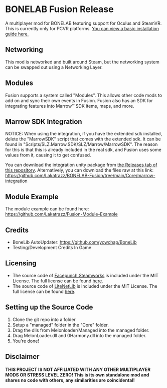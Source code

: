 # BONELAB Fusion Release
A multiplayer mod for BONELAB featuring support for Oculus and SteamVR.
This is currently only for PCVR platforms. [You can view a basic installation guide here.](INSTALLATION.md)
## Networking
This mod is networked and built around Steam, but the networking system can be swapped out using a Networking Layer.

## Modules
Fusion supports a system called "Modules". This allows other code mods to add on and sync their own events in Fusion.
Fusion also has an SDK for integrating features into Marrow™ SDK items, maps, and more.

## Marrow SDK Integration
NOTICE:
When using the integration, if you have the extended sdk installed, delete the "MarrowSDK" script that comes with the extended sdk.
It can be found in "Scripts/SLZ.Marrow.SDK/SLZ/Marrow/MarrowSDK".
The reason for this is that this is already included in the real sdk, and Fusion uses some values from it, causing it to get confused.

You can download the integration unity package from [the Releases tab of this repository](github.com/Lakatrazz/BONELAB-Fusion/releases/latest).
Alternatively, you can download the files raw at this link:
https://github.com/Lakatrazz/BONELAB-Fusion/tree/main/Core/marrow-integration

## Module Example
The module example can be found here:
https://github.com/Lakatrazz/Fusion-Module-Example

## Credits
- BoneLib AutoUpdater: https://github.com/yowchap/BoneLib
- Testing/Development Credits In Game

## Licensing
- The source code of [Facepunch.Steamworks](https://github.com/Facepunch/Facepunch.Steamworks) is included under the MIT License. The full license can be found [here](https://github.com/Facepunch/Facepunch.Steamworks/blob/master/LICENSE).
- The source code of [LiteNetLib](https://github.com/RevenantX/LiteNetLib) is included under the MIT License. The full license can be found [here](https://github.com/RevenantX/LiteNetLib/blob/master/LICENSE.txt).

## Setting up the Source Code
1. Clone the git repo into a folder
2. Setup a "managed" folder in the "Core" folder.
3. Drag the dlls from Melonloader/Managed into the managed folder.
4. Drag MelonLoader.dll and 0Harmony.dll into the managed folder.
5. You're done!

## Disclaimer

#### THIS PROJECT IS NOT AFFILIATED WITH ANY OTHER MULTIPLAYER MODS OR STRESS LEVEL ZERO! This is its own standalone mod and shares no code with others, any similarities are coincidental!
